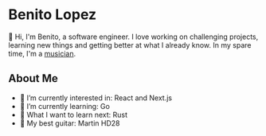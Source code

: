 # Benito Lopez

👋 Hi, I'm Benito, a software engineer. I love working on challenging projects, learning new things and getting better at what I already know. In my spare time, I'm a [musician](https://www.instagram.com/iibrimusic/).

## About Me

- 👀 I’m currently interested in: React and Next.js
- 🌱 I’m currently learning: Go
- 🌱 What I want to learn next: Rust
- 🎸 My best guitar: Martin HD28
